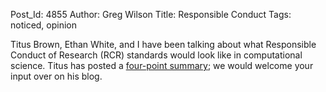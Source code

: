 Post_Id: 4855
Author: Greg Wilson
Title: Responsible Conduct
Tags: noticed, opinion

<p>Titus Brown, Ethan White, and I have been talking about what Responsible Conduct of Research (RCR) standards would look like in computational science. Titus has posted a <a href="http://ivory.idyll.org/blog/may-12/computational-rcr.html">four-point summary</a>; we would welcome your input over on his blog.</p>
